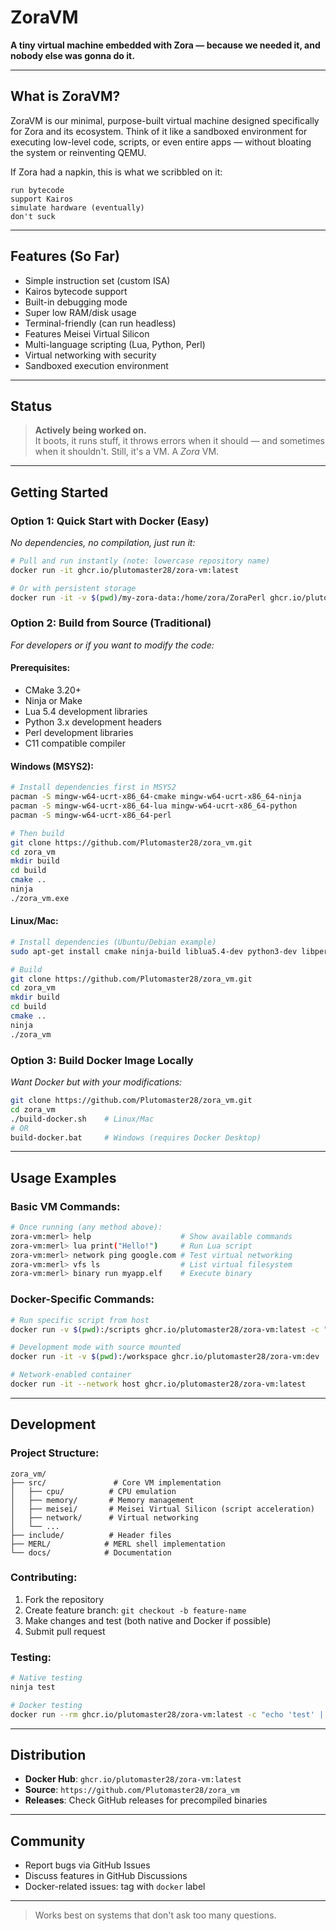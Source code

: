 # ZoraVM

**A tiny virtual machine embedded with Zora — because we needed it, and nobody else was gonna do it.**

---

## What is ZoraVM?

ZoraVM is our minimal, purpose-built virtual machine designed specifically for Zora and its ecosystem. Think of it like a sandboxed environment for executing low-level code, scripts, or even entire apps — without bloating the system or reinventing QEMU.

If Zora had a napkin, this is what we scribbled on it:
```
run bytecode
support Kairos
simulate hardware (eventually)
don't suck
```

---

## Features (So Far)

- Simple instruction set (custom ISA)  
- Kairos bytecode support  
- Built-in debugging mode  
- Super low RAM/disk usage  
- Terminal-friendly (can run headless)  
- Features Meisei Virtual Silicon
- Multi-language scripting (Lua, Python, Perl)
- Virtual networking with security
- Sandboxed execution environment

---

## Status

> **Actively being worked on.**  
It boots, it runs stuff, it throws errors when it should — and sometimes when it shouldn't. Still, it's a VM. A *Zora* VM.

---

## Getting Started

### Option 1: Quick Start with Docker (Easy)
*No dependencies, no compilation, just run it:*

```bash
# Pull and run instantly (note: lowercase repository name)
docker run -it ghcr.io/plutomaster28/zora-vm:latest

# Or with persistent storage
docker run -it -v $(pwd)/my-zora-data:/home/zora/ZoraPerl ghcr.io/plutomaster28/zora-vm:latest
```

### Option 2: Build from Source (Traditional)
*For developers or if you want to modify the code:*

#### Prerequisites:
- CMake 3.20+
- Ninja or Make
- Lua 5.4 development libraries
- Python 3.x development headers
- Perl development libraries
- C11 compatible compiler

#### Windows (MSYS2):
```bash
# Install dependencies first in MSYS2
pacman -S mingw-w64-ucrt-x86_64-cmake mingw-w64-ucrt-x86_64-ninja
pacman -S mingw-w64-ucrt-x86_64-lua mingw-w64-ucrt-x86_64-python
pacman -S mingw-w64-ucrt-x86_64-perl

# Then build
git clone https://github.com/Plutomaster28/zora_vm.git
cd zora_vm
mkdir build
cd build
cmake ..
ninja
./zora_vm.exe
```

#### Linux/Mac:
```bash
# Install dependencies (Ubuntu/Debian example)
sudo apt-get install cmake ninja-build liblua5.4-dev python3-dev libperl-dev

# Build
git clone https://github.com/Plutomaster28/zora_vm.git
cd zora_vm
mkdir build
cd build
cmake ..
ninja
./zora_vm
```

### Option 3: Build Docker Image Locally
*Want Docker but with your modifications:*

```bash
git clone https://github.com/Plutomaster28/zora_vm.git
cd zora_vm
./build-docker.sh    # Linux/Mac
# OR
build-docker.bat     # Windows (requires Docker Desktop)
```

---

## Usage Examples

### Basic VM Commands:
```bash
# Once running (any method above):
zora-vm:merl> help                    # Show available commands
zora-vm:merl> lua print("Hello!")     # Run Lua script  
zora-vm:merl> network ping google.com # Test virtual networking
zora-vm:merl> vfs ls                  # List virtual filesystem
zora-vm:merl> binary run myapp.elf    # Execute binary
```

### Docker-Specific Commands:
```bash
# Run specific script from host
docker run -v $(pwd):/scripts ghcr.io/plutomaster28/zora-vm:latest -c "lua /scripts/my_script.lua"

# Development mode with source mounted
docker run -it -v $(pwd):/workspace ghcr.io/plutomaster28/zora-vm:dev

# Network-enabled container
docker run -it --network host ghcr.io/plutomaster28/zora-vm:latest
```

---

## Development

### Project Structure:
```
zora_vm/
├── src/               # Core VM implementation
│   ├── cpu/          # CPU emulation
│   ├── memory/       # Memory management
│   ├── meisei/       # Meisei Virtual Silicon (script acceleration)
│   ├── network/      # Virtual networking
│   └── ...
├── include/          # Header files
├── MERL/            # MERL shell implementation
└── docs/            # Documentation
```

### Contributing:
1. Fork the repository
2. Create feature branch: `git checkout -b feature-name`
3. Make changes and test (both native and Docker if possible)
4. Submit pull request

### Testing:
```bash
# Native testing
ninja test

# Docker testing  
docker run --rm ghcr.io/plutomaster28/zora-vm:latest -c "echo 'test' | zora_vm --batch-mode"
```

---

## Distribution

- **Docker Hub**: `ghcr.io/plutomaster28/zora-vm:latest`
- **Source**: `https://github.com/Plutomaster28/zora_vm`
- **Releases**: Check GitHub releases for precompiled binaries

---

## Community

- Report bugs via GitHub Issues
- Discuss features in GitHub Discussions  
- Docker-related issues: tag with `docker` label

---

> Works best on systems that don't ask too many questions.